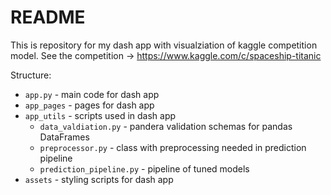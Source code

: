 # README

This is repository for my dash app with visualziation of kaggle competition model.
See the competition -> https://www.kaggle.com/c/spaceship-titanic

Structure:
* `app.py` - main code for dash app
* `app_pages` - pages for dash app
* `app_utils` - scripts used in dash app
  * `data_valdiation.py` - pandera validation schemas for pandas DataFrames
  * `preprocessor.py` - class with preprocessing needed in prediction pipeline
  * `prediction_pipeline.py` - pipeline of tuned models
* `assets` - styling scripts for dash app
